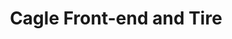---
title: "Cagle Front-end and Tire"
url: /decatur/cagle-front-end-and-tire/
shop: Autowerkstatt
---